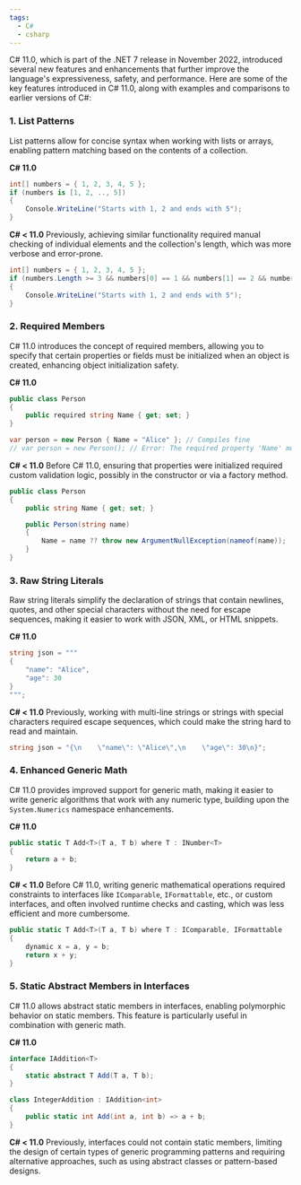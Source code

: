 ```yaml
---
tags:
  - C#
  - csharp
---
```


C# 11.0, which is part of the .NET 7 release in November 2022, introduced several new features and enhancements that further improve the language's expressiveness, safety, and performance. Here are some of the key features introduced in C# 11.0, along with examples and comparisons to earlier versions of C#:

### 1. **List Patterns**
List patterns allow for concise syntax when working with lists or arrays, enabling pattern matching based on the contents of a collection.

**C# 11.0**
```csharp
int[] numbers = { 1, 2, 3, 4, 5 };
if (numbers is [1, 2, .., 5])
{
    Console.WriteLine("Starts with 1, 2 and ends with 5");
}
```

**C# < 11.0**
Previously, achieving similar functionality required manual checking of individual elements and the collection's length, which was more verbose and error-prone.
```csharp
int[] numbers = { 1, 2, 3, 4, 5 };
if (numbers.Length >= 3 && numbers[0] == 1 && numbers[1] == 2 && numbers[^1] == 5)
{
    Console.WriteLine("Starts with 1, 2 and ends with 5");
}
```

### 2. **Required Members**
C# 11.0 introduces the concept of required members, allowing you to specify that certain properties or fields must be initialized when an object is created, enhancing object initialization safety.

**C# 11.0**
```csharp
public class Person
{
    public required string Name { get; set; }
}

var person = new Person { Name = "Alice" }; // Compiles fine
// var person = new Person(); // Error: The required property 'Name' must be initialized
```

**C# < 11.0**
Before C# 11.0, ensuring that properties were initialized required custom validation logic, possibly in the constructor or via a factory method.
```csharp
public class Person
{
    public string Name { get; set; }

    public Person(string name)
    {
        Name = name ?? throw new ArgumentNullException(nameof(name));
    }
}
```

### 3. **Raw String Literals**
Raw string literals simplify the declaration of strings that contain newlines, quotes, and other special characters without the need for escape sequences, making it easier to work with JSON, XML, or HTML snippets.

**C# 11.0**
```csharp
string json = """
{
    "name": "Alice",
    "age": 30
}
""";
```

**C# < 11.0**
Previously, working with multi-line strings or strings with special characters required escape sequences, which could make the string hard to read and maintain.
```csharp
string json = "{\n    \"name\": \"Alice\",\n    \"age\": 30\n}";
```

### 4. **Enhanced Generic Math**
C# 11.0 provides improved support for generic math, making it easier to write generic algorithms that work with any numeric type, building upon the `System.Numerics` namespace enhancements.

**C# 11.0**
```csharp
public static T Add<T>(T a, T b) where T : INumber<T>
{
    return a + b;
}
```

**C# < 11.0**
Before C# 11.0, writing generic mathematical operations required constraints to interfaces like `IComparable`, `IFormattable`, etc., or custom interfaces, and often involved runtime checks and casting, which was less efficient and more cumbersome.
```csharp
public static T Add<T>(T a, T b) where T : IComparable, IFormattable
{
    dynamic x = a, y = b;
    return x + y;
}
```

### 5. **Static Abstract Members in Interfaces**
C# 11.0 allows abstract static members in interfaces, enabling polymorphic behavior on static members. This feature is particularly useful in combination with generic math.

**C# 11.0**
```csharp
interface IAddition<T>
{
    static abstract T Add(T a, T b);
}

class IntegerAddition : IAddition<int>
{
    public static int Add(int a, int b) => a + b;
}
```

**C# < 11.0**
Previously, interfaces could not contain static members, limiting the design of certain types of generic programming patterns and requiring alternative approaches, such as using abstract classes or pattern-based designs.